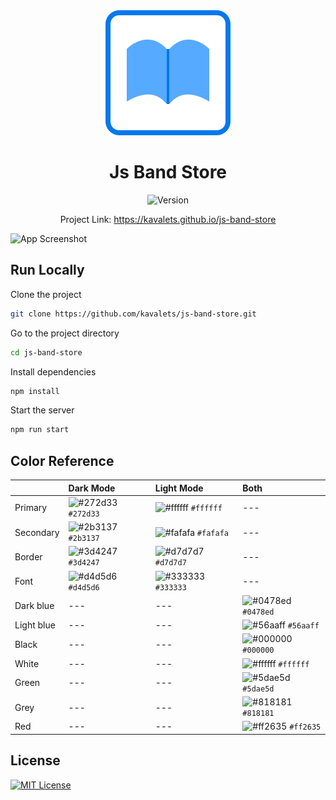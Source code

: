 <div align="center">
  <a href="https://kavalets.github.io/js-band-store"><img src="src/images/logo.svg" alt="Logo"></a>
  <h1>Js Band Store</h1>
  <img src="https://img.shields.io/github/package-json/v/kavalets/js-band-store" alt="Version">
  <p>Project Link: <a href="https://kavalets.github.io/js-band-store">https://kavalets.github.io/js-band-store</a></p>
</div>

![App Screenshot](https://kavalets.com/sites/js-band-store/static/media/screenshot/js-band-store.png)

## Run Locally

Clone the project

```bash
git clone https://github.com/kavalets/js-band-store.git
```

Go to the project directory

```bash
cd js-band-store
```

Install dependencies

```bash
npm install
```

Start the server

```bash
npm run start
```

## Color Reference

|            | Dark Mode                                                             | Light Mode                                                            | Both |
| :--------- | :-------------------------------------------------------------------- | :-------------------------------------------------------------------- | :--- |
| Primary    | ![#272d33](https://via.placeholder.com/15x15/272d33/?text=) `#272d33` | ![#ffffff](https://via.placeholder.com/15x15/ffffff/?text=) `#ffffff` | ---  |
| Secondary  | ![#2b3137](https://via.placeholder.com/15x15/2b3137/?text=) `#2b3137` | ![#fafafa](https://via.placeholder.com/15x15/fafafa/?text=) `#fafafa` | ---  |
| Border     | ![#3d4247](https://via.placeholder.com/15x15/3d4247/?text=) `#3d4247` | ![#d7d7d7](https://via.placeholder.com/15x15/d7d7d7/?text=) `#d7d7d7` | ---  |
| Font       | ![#d4d5d6](https://via.placeholder.com/15x15/d4d5d6/?text=) `#d4d5d6` | ![#333333](https://via.placeholder.com/15x15/333333/?text=) `#333333` | ---  |
| Dark blue  | ---                                                                   | ---  | ![#0478ed](https://via.placeholder.com/15x15/0478ed/?text=) `#0478ed` |
| Light blue | ---                                                                   | ---  | ![#56aaff](https://via.placeholder.com/15x15/56aaff/?text=) `#56aaff` |
| Black      | ---                                                                   | ---  | ![#000000](https://via.placeholder.com/15x15/000000/?text=) `#000000` |
| White      | ---                                                                   | ---  | ![#ffffff](https://via.placeholder.com/15x15/ffffff/?text=) `#ffffff` |
| Green      | ---                                                                   | ---  | ![#5dae5d](https://via.placeholder.com/15x15/5dae5d/?text=) `#5dae5d` |
| Grey       | ---                                                                   | ---  | ![#818181](https://via.placeholder.com/15x15/818181/?text=) `#818181` |
| Red        | ---                                                                   | ---  | ![#ff2635](https://via.placeholder.com/15x15/ff2635/?text=) `#ff2635` |

## License

[![MIT License](https://img.shields.io/badge/License-MIT-green.svg)](https://choosealicense.com/licenses/mit/)